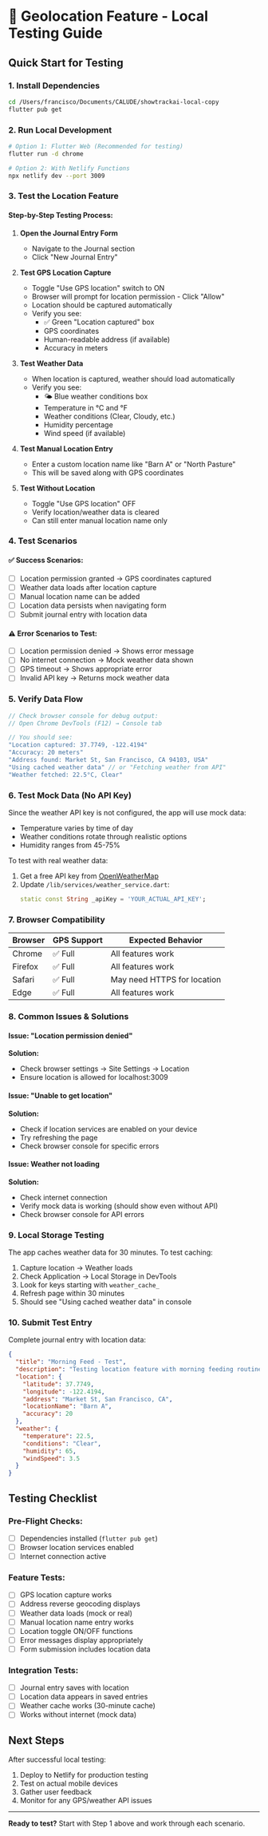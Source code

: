 # 🧪 Geolocation Feature - Local Testing Guide

## Quick Start for Testing

### 1. Install Dependencies
```bash
cd /Users/francisco/Documents/CALUDE/showtrackai-local-copy
flutter pub get
```

### 2. Run Local Development
```bash
# Option 1: Flutter Web (Recommended for testing)
flutter run -d chrome

# Option 2: With Netlify Functions
npx netlify dev --port 3009
```

### 3. Test the Location Feature

#### Step-by-Step Testing Process:

1. **Open the Journal Entry Form**
   - Navigate to the Journal section
   - Click "New Journal Entry"

2. **Test GPS Location Capture**
   - Toggle "Use GPS location" switch to ON
   - Browser will prompt for location permission - Click "Allow"
   - Location should be captured automatically
   - Verify you see:
     - ✅ Green "Location captured" box
     - GPS coordinates
     - Human-readable address (if available)
     - Accuracy in meters

3. **Test Weather Data**
   - When location is captured, weather should load automatically
   - Verify you see:
     - 🌤️ Blue weather conditions box
     - Temperature in °C and °F
     - Weather conditions (Clear, Cloudy, etc.)
     - Humidity percentage
     - Wind speed (if available)

4. **Test Manual Location Entry**
   - Enter a custom location name like "Barn A" or "North Pasture"
   - This will be saved along with GPS coordinates

5. **Test Without Location**
   - Toggle "Use GPS location" OFF
   - Verify location/weather data is cleared
   - Can still enter manual location name only

### 4. Test Scenarios

#### ✅ Success Scenarios:
- [ ] Location permission granted → GPS coordinates captured
- [ ] Weather data loads after location capture
- [ ] Manual location name can be added
- [ ] Location data persists when navigating form
- [ ] Submit journal entry with location data

#### ⚠️ Error Scenarios to Test:
- [ ] Location permission denied → Shows error message
- [ ] No internet connection → Mock weather data shown
- [ ] GPS timeout → Shows appropriate error
- [ ] Invalid API key → Returns mock weather data

### 5. Verify Data Flow

```javascript
// Check browser console for debug output:
// Open Chrome DevTools (F12) → Console tab

// You should see:
"Location captured: 37.7749, -122.4194"
"Accuracy: 20 meters"
"Address found: Market St, San Francisco, CA 94103, USA"
"Using cached weather data" // or "Fetching weather from API"
"Weather fetched: 22.5°C, Clear"
```

### 6. Test Mock Data (No API Key)

Since the weather API key is not configured, the app will use mock data:
- Temperature varies by time of day
- Weather conditions rotate through realistic options
- Humidity ranges from 45-75%

To test with real weather data:
1. Get a free API key from [OpenWeatherMap](https://openweathermap.org/api)
2. Update `/lib/services/weather_service.dart`:
   ```dart
   static const String _apiKey = 'YOUR_ACTUAL_API_KEY';
   ```

### 7. Browser Compatibility

| Browser | GPS Support | Expected Behavior |
|---------|------------|-------------------|
| Chrome | ✅ Full | All features work |
| Firefox | ✅ Full | All features work |
| Safari | ✅ Full | May need HTTPS for location |
| Edge | ✅ Full | All features work |

### 8. Common Issues & Solutions

#### Issue: "Location permission denied"
**Solution:** 
- Check browser settings → Site Settings → Location
- Ensure location is allowed for localhost:3009

#### Issue: "Unable to get location"
**Solution:**
- Check if location services are enabled on your device
- Try refreshing the page
- Check browser console for specific errors

#### Issue: Weather not loading
**Solution:**
- Check internet connection
- Verify mock data is working (should show even without API)
- Check browser console for API errors

### 9. Local Storage Testing

The app caches weather data for 30 minutes. To test caching:

1. Capture location → Weather loads
2. Check Application → Local Storage in DevTools
3. Look for keys starting with `weather_cache_`
4. Refresh page within 30 minutes
5. Should see "Using cached weather data" in console

### 10. Submit Test Entry

Complete journal entry with location data:
```json
{
  "title": "Morning Feed - Test",
  "description": "Testing location feature with morning feeding routine...",
  "location": {
    "latitude": 37.7749,
    "longitude": -122.4194,
    "address": "Market St, San Francisco, CA",
    "locationName": "Barn A",
    "accuracy": 20
  },
  "weather": {
    "temperature": 22.5,
    "conditions": "Clear",
    "humidity": 65,
    "windSpeed": 3.5
  }
}
```

## Testing Checklist

### Pre-Flight Checks:
- [ ] Dependencies installed (`flutter pub get`)
- [ ] Browser location services enabled
- [ ] Internet connection active

### Feature Tests:
- [ ] GPS location capture works
- [ ] Address reverse geocoding displays
- [ ] Weather data loads (mock or real)
- [ ] Manual location name entry works
- [ ] Location toggle ON/OFF functions
- [ ] Error messages display appropriately
- [ ] Form submission includes location data

### Integration Tests:
- [ ] Journal entry saves with location
- [ ] Location data appears in saved entries
- [ ] Weather cache works (30-minute cache)
- [ ] Works without internet (mock data)

## Next Steps

After successful local testing:
1. Deploy to Netlify for production testing
2. Test on actual mobile devices
3. Gather user feedback
4. Monitor for any GPS/weather API issues

---

**Ready to test?** Start with Step 1 above and work through each scenario.